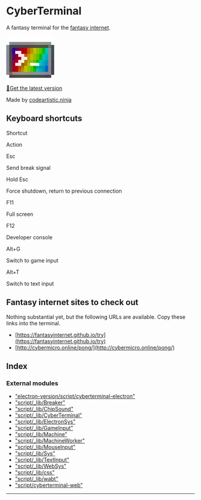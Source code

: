 
CyberTerminal
=============

A fantasy terminal for the [fantasy internet](https://fantasyinternet.github.io/).

[![icon](./src/images/icon.gif)  
💾Get the latest version](https://github.com/FantasyInternet/cyberterminal/releases/latest)

Made by [codeartistic.ninja](http://the.codeartistic.ninja/)

Keyboard shortcuts
------------------

Shortcut

Action

Esc

Send break signal

Hold Esc

Force shutdown, return to previous connection

F11

Full screen

F12

Developer console

Alt+G

Switch to game input

Alt+T

Switch to text input

Fantasy internet sites to check out
-----------------------------------

Nothing substantial yet, but the following URLs are available. Copy these links into the terminal.

*   [https://fantasyinternet.github.io/try](https://fantasyinternet.github.io/try)
*   [http://cybermicro.online/pong/](http://cybermicro.online/pong/)

## Index

### External modules

* ["electron-version/script/cyberterminal-electron"](modules/_electron_version_script_cyberterminal_electron_.md)
* ["script/_lib/Breaker"](modules/_script__lib_breaker_.md)
* ["script/_lib/ChipSound"](modules/_script__lib_chipsound_.md)
* ["script/_lib/CyberTerminal"](modules/_script__lib_cyberterminal_.md)
* ["script/_lib/ElectronSys"](modules/_script__lib_electronsys_.md)
* ["script/_lib/GameInput"](modules/_script__lib_gameinput_.md)
* ["script/_lib/Machine"](modules/_script__lib_machine_.md)
* ["script/_lib/MachineWorker"](modules/_script__lib_machineworker_.md)
* ["script/_lib/MouseInput"](modules/_script__lib_mouseinput_.md)
* ["script/_lib/Sys"](modules/_script__lib_sys_.md)
* ["script/_lib/TextInput"](modules/_script__lib_textinput_.md)
* ["script/_lib/WebSys"](modules/_script__lib_websys_.md)
* ["script/_lib/css"](modules/_script__lib_css_.md)
* ["script/_lib/wabt"](modules/_script__lib_wabt_.md)
* ["script/cyberterminal-web"](modules/_script_cyberterminal_web_.md)

---


